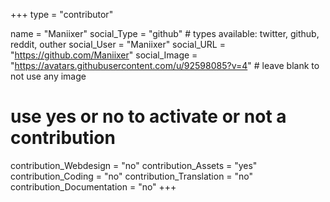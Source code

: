 +++
type = "contributor"

name = "Maniixer"
social_Type = "github" # types available: twitter, github, reddit, outher
social_User = "Maniixer"
social_URL = "https://github.com/Maniixer"
social_Image = "https://avatars.githubusercontent.com/u/92598085?v=4" # leave blank to not use any image

# use yes or no to activate or not a contribution
contribution_Webdesign = "no"
contribution_Assets = "yes"
contribution_Coding = "no"
contribution_Translation = "no"
contribution_Documentation = "no"
+++